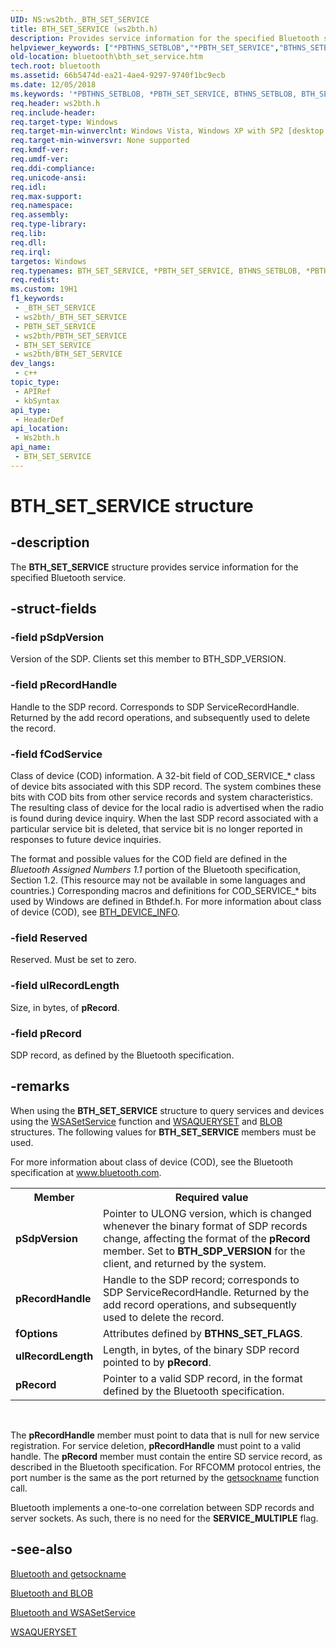 ```yaml
---
UID: NS:ws2bth._BTH_SET_SERVICE
title: BTH_SET_SERVICE (ws2bth.h)
description: Provides service information for the specified Bluetooth service.
helpviewer_keywords: ["*PBTHNS_SETBLOB","*PBTH_SET_SERVICE","BTHNS_SETBLOB","BTH_SET_SERVICE","BTH_SET_SERVICE structure [Bluetooth]","PBTH_SET_SERVICE","PBTH_SET_SERVICE structure pointer [Bluetooth]","_bth_bth_set_service","bluetooth.bth_set_service","ws2bth/BTH_SET_SERVICE","ws2bth/PBTH_SET_SERVICE"]
old-location: bluetooth\bth_set_service.htm
tech.root: bluetooth
ms.assetid: 66b5474d-ea21-4ae4-9297-9740f1bc9ecb
ms.date: 12/05/2018
ms.keywords: '*PBTHNS_SETBLOB, *PBTH_SET_SERVICE, BTHNS_SETBLOB, BTH_SET_SERVICE, BTH_SET_SERVICE structure [Bluetooth], PBTH_SET_SERVICE, PBTH_SET_SERVICE structure pointer [Bluetooth], _bth_bth_set_service, bluetooth.bth_set_service, ws2bth/BTH_SET_SERVICE, ws2bth/PBTH_SET_SERVICE'
req.header: ws2bth.h
req.include-header: 
req.target-type: Windows
req.target-min-winverclnt: Windows Vista, Windows XP with SP2 [desktop apps only]
req.target-min-winversvr: None supported
req.kmdf-ver: 
req.umdf-ver: 
req.ddi-compliance: 
req.unicode-ansi: 
req.idl: 
req.max-support: 
req.namespace: 
req.assembly: 
req.type-library: 
req.lib: 
req.dll: 
req.irql: 
targetos: Windows
req.typenames: BTH_SET_SERVICE, *PBTH_SET_SERVICE, BTHNS_SETBLOB, *PBTHNS_SETBLOB
req.redist: 
ms.custom: 19H1
f1_keywords:
 - _BTH_SET_SERVICE
 - ws2bth/_BTH_SET_SERVICE
 - PBTH_SET_SERVICE
 - ws2bth/PBTH_SET_SERVICE
 - BTH_SET_SERVICE
 - ws2bth/BTH_SET_SERVICE
dev_langs:
 - c++
topic_type:
 - APIRef
 - kbSyntax
api_type:
 - HeaderDef
api_location:
 - Ws2bth.h
api_name:
 - BTH_SET_SERVICE
---
```


# BTH_SET_SERVICE structure


## -description

The 
<b>BTH_SET_SERVICE</b> structure provides service information for the specified Bluetooth service.

## -struct-fields

### -field pSdpVersion

Version of the SDP. Clients set this member to 
BTH_SDP_VERSION.

### -field pRecordHandle

Handle to the SDP record. Corresponds to SDP ServiceRecordHandle. Returned by the add record operations, and subsequently used to delete the record.

### -field fCodService

Class of device (COD) information. A 32-bit field of COD_SERVICE_* class of device bits associated with this SDP record. The system  combines these bits with COD bits from other service records and system characteristics.  The resulting class of device for the local radio is advertised when the radio is found during device inquiry. When the last SDP record associated with a particular service bit is deleted, that service bit is no longer reported in responses to future device inquiries.

The format and possible values for the COD field are defined in the <i>Bluetooth Assigned Numbers 1.1</i> portion of the Bluetooth specification, Section 1.2. (This resource may not be available in some languages and countries.) Corresponding macros and definitions for COD_SERVICE_* bits used by Windows are defined in Bthdef.h. For more information about class of device (COD), see <a href="/windows/desktop/api/bthdef/ns-bthdef-bth_device_info">BTH_DEVICE_INFO</a>.

### -field Reserved

Reserved. Must be set to zero.

### -field ulRecordLength

Size, in bytes, of <b>pRecord</b>.

### -field pRecord

SDP record, as defined by the Bluetooth specification.

## -remarks

When using the 
<b>BTH_SET_SERVICE</b> structure to query services and devices using the 
<a href="/windows/desktop/Bluetooth/bluetooth-and-wsasetservice">WSASetService</a> function and 
<a href="/windows/desktop/Bluetooth/bluetooth-and-wsaqueryset-for-service-inquiry">WSAQUERYSET</a> and 
<a href="/windows/desktop/Bluetooth/bluetooth-and-blob">BLOB</a> structures. The following values for 
<b>BTH_SET_SERVICE</b> members must be used.

For more information about class of device (COD), see the Bluetooth specification at 
<a href="https://www.bluetooth.com/">www.bluetooth.com</a>.<table>
<tr>
<th>Member</th>
<th>Required value</th>
</tr>
<tr>
<td><b>pSdpVersion</b></td>
<td>Pointer to ULONG version, which is changed whenever the binary format of SDP records change, affecting the format of the <b>pRecord</b> member. Set to <b>BTH_SDP_VERSION</b> for the client, and returned by the system.</td>
</tr>
<tr>
<td><b>pRecordHandle</b></td>
<td>Handle to the SDP record; corresponds to SDP ServiceRecordHandle. Returned by the add record operations, and subsequently used to delete the record.</td>
</tr>
<tr>
<td><b>fOptions</b></td>
<td>Attributes defined by <b>BTHNS_SET_FLAGS</b>.</td>
</tr>
<tr>
<td><b>ulRecordLength</b></td>
<td>Length, in bytes, of the binary SDP record pointed to by <b>pRecord</b>.</td>
</tr>
<tr>
<td><b>pRecord</b></td>
<td>Pointer to a valid SDP record, in the format defined by the Bluetooth specification.</td>
</tr>
</table>
 



The <b>pRecordHandle</b> member must point to data that is null for new service registration. For service deletion, <b>pRecordHandle</b> must point to a valid handle. The <b>pRecord</b> member must contain the entire SD service record, as described in the Bluetooth specification. For RFCOMM protocol entries, the port number is the same as the port returned by the 
<a href="/windows/desktop/Bluetooth/bluetooth-and-getsockname">getsockname</a> function call.

Bluetooth implements a one-to-one correlation between SDP records and server sockets. As such, there is no need for the <b>SERVICE_MULTIPLE</b> flag.

## -see-also

<a href="/windows/desktop/Bluetooth/bluetooth-and-getsockname">Bluetooth
		  and getsockname</a>



<a href="/windows/desktop/Bluetooth/bluetooth-and-blob">Bluetooth and
		  BLOB</a>



<a href="/windows/desktop/Bluetooth/bluetooth-and-wsasetservice">Bluetooth and WSASetService</a>



<a href="/windows/desktop/Bluetooth/bluetooth-and-wsaqueryset-for-service-inquiry">WSAQUERYSET</a>